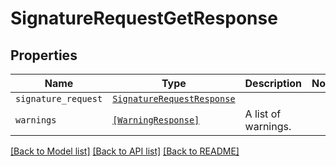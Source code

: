 # SignatureRequestGetResponse



## Properties
Name | Type | Description | Notes
------------ | ------------- | ------------- | -------------
| `signature_request` | [```SignatureRequestResponse```](SignatureRequestResponse.md) |    |  |
| `warnings` | [```[WarningResponse]```](WarningResponse.md) |  A list of warnings.  |  |

[[Back to Model list]](../README.md#documentation-for-models) [[Back to API list]](../README.md#documentation-for-api-endpoints) [[Back to README]](../README.md)


